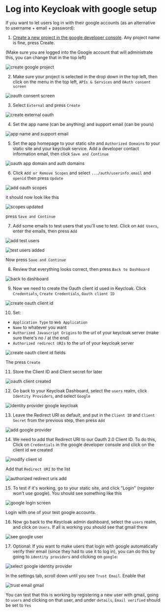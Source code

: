# Log into Keycloak with google setup

If you want to let users log in with their google accounts (as an alternative to username + email + password):

1. [Create a new project in the google developer console](https://console.cloud.google.com/projectcreate). Any project name is fine, press Create.

(Make sure you are logged into the Google account that will administrate this, you can change that in the top left)

![create google project](https://github.com/bepisvr/bepisvr.github.io/blob/main/doc/accounts/media/create%20google%20project.png?raw=true)

2. Make sure your project is selected in the drop down in the top left, then click on the menu in the top left, `APIs & Services` and `OAuth consent screen`

![oauth consent screen](https://github.com/bepisvr/bepisvr.github.io/blob/main/doc/accounts/media/oauth%20consent%20screen.png?raw=true)

3. Select `External` and press `Create`

![create external oauth](https://github.com/bepisvr/bepisvr.github.io/blob/main/doc/accounts/media/create%20external%20oauth.png?raw=true)

4. Set the app name (can be anything) and support email (can be yours)

![app name and support email](https://github.com/bepisvr/bepisvr.github.io/blob/main/doc/accounts/media/app%20name%20and%20support%20email.png?raw=true)

5. Set the app homepage to your static site and `Authorized Domains` to your static site and your keycloak service. Add a developer contact information email, then click  `Save and Continue`

![oauth app domain and auth domains](https://github.com/bepisvr/bepisvr.github.io/blob/main/doc/accounts/media/oauth%20app%20domain%20and%20auth%20domains.png?raw=true)

6. Click `Add or Remove Scopes` and select `.../auth/userinfo.email` and `openid` then press `Update`

![add oauth scopes](https://github.com/bepisvr/bepisvr.github.io/blob/main/doc/accounts/media/add%20oauth%20scopes.png?raw=true)

it should now look like this

![scopes updated](https://github.com/bepisvr/bepisvr.github.io/blob/main/doc/accounts/media/scopes%20updated.png?raw=true)

press `Save and Continue`

7. Add some emails to test users that you'll use to test. Click on `Add Users`, enter the emails, then press `Add`

![add test users](https://github.com/bepisvr/bepisvr.github.io/blob/main/doc/accounts/media/add%20test%20users.png?raw=true)

![test users added](https://github.com/bepisvr/bepisvr.github.io/blob/main/doc/accounts/media/test%20users%20added.png?raw=true)

Now press `Save and Continue`

8. Review that everything looks correct, then press `Back to Dashboard`

![back to dashboard](https://github.com/bepisvr/bepisvr.github.io/blob/main/doc/accounts/media/back%20to%20dashboard.png?raw=true)

9. Now we need to create the Oauth client id used in Keycloak. Click `Credentials`, `Create Credentials`, `Oauth client ID`

![create oauth client id](https://github.com/bepisvr/bepisvr.github.io/blob/main/doc/accounts/media/create%20oauth%20client%20id.png?raw=true)

10. Set:
- `Application Type` to `Web Application`
- `Name` to whatever you want
- `Authorized Javascript Origins` to the url of your keycloak server (make sure there's no / at the end)
- `Authorized redirect URIs` to the url of your keycloak server

![create oauth client id fields](https://github.com/bepisvr/bepisvr.github.io/blob/main/doc/accounts/media/create%20oauth%20client%20id%20fields.png?raw=true)

The press `Create`

11. Store the Client ID and Client secret for later

![oauth client created](https://github.com/bepisvr/bepisvr.github.io/blob/main/doc/accounts/media/oauth%20client%20created.png?raw=true)

12. Go back to your Keycloak Dashboard, select the `users` realm, click `Identity Providers`, and select `Google`

![identity provider google keycloak](https://github.com/bepisvr/bepisvr.github.io/blob/main/doc/accounts/media/identity%20provider%20google%20keycloak.png?raw=true)

13. Leave the Redirect URI as default, and put in the `Client ID` and `Client Secret` from the previous step, then press `Add`

![add google provider](https://github.com/bepisvr/bepisvr.github.io/blob/main/doc/accounts/media/add%20google%20provider.png?raw=true)

14. We need to add that Redirect URI to our Oauth 2.0 Client ID. To do this, Click on `Credentials` in the google developer console and click on the client id we created

![modify client id](https://github.com/bepisvr/bepisvr.github.io/blob/main/doc/accounts/media/modify%20client%20id.png?raw=true)

Add that `Redirect URI` to the list

![authorized redirect uris add](https://github.com/bepisvr/bepisvr.github.io/blob/main/doc/accounts/media/authorized%20redirect%20uris%20add.png?raw=true)

15. To test if it's working, go to your static site, and click "Login" (register won't use google). You should see something like this

![google login screen](https://github.com/bepisvr/bepisvr.github.io/blob/main/doc/accounts/media/google%20login%20screen.png?raw=true)

Login with one of your test google accounts.

16. Now go back to the Keycloak admin dashboard, select the `users` realm, and click on `Users`. If all is working you should see that gmail there

![see google user](https://github.com/bepisvr/bepisvr.github.io/blob/main/doc/accounts/media/see%20google%20user.png?raw=true)

17. Optional: If you want to make users that login with google automatically verify their email (since they had to use it to log in), you can do this by going to `identity providers` and clicking on `google`:

![select google identity provider](https://github.com/bepisvr/bepisvr.github.io/blob/main/doc/accounts/media/select%20google%20identity%20provider.png?raw=true)

In the settings tab, scroll down until you see `Trust Email`. Enable that

![trust email gmail](https://github.com/bepisvr/bepisvr.github.io/blob/main/doc/accounts/media/trust%20email%20gmail.png?raw=true)

You can test that this is working by registering a new user with gmail, going to `users` and clicking on that user, and under `details`, `Email verified` should be set to `Yes`